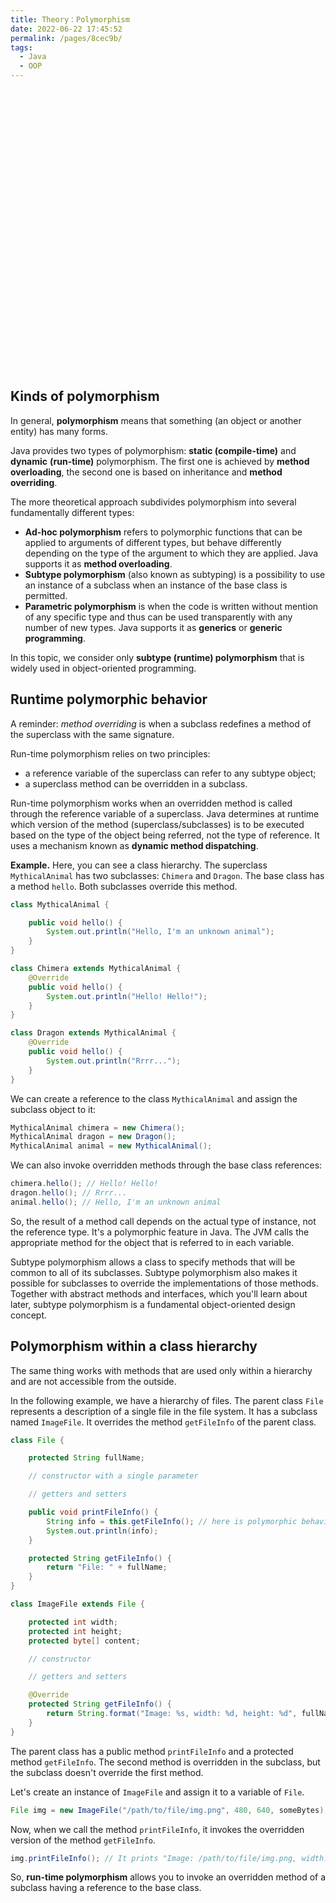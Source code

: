 ```yaml
---
title: Theory：Polymorphism
date: 2022-06-22 17:45:52
permalink: /pages/8cec9b/
tags:
  - Java
  - OOP
---
```

<div style="background-image: url(https://cdn.jsdelivr.net/gh/JimFKppt/Pictures@master/static_files/img/milad-fakurian-UiiHVEyxtyA-unsplash.jpg); background-size: cover;">
    <iframe :src="$withBase('/markmap/Markmap_Theory：Polymorphism.html')" width="100%" height="450" frameborder="0" scrolling="No" leftmargin="0" topmargin="0"></iframe>
</div>

## Kinds of polymorphism

In general, **polymorphism** means that something (an object or another entity) has many forms.

Java provides two types of polymorphism: **static (compile-time)** and **dynamic** **(run-time)** polymorphism. The first one is achieved by **method overloading**, the second one is based on inheritance and **method overriding**.

The more theoretical approach subdivides polymorphism into several fundamentally different types:

- **Ad-hoc polymorphism** refers to polymorphic functions that can be applied to arguments of different types, but behave differently depending on the type of the argument to which they are applied. Java supports it as **method overloading**.
- **Subtype polymorphism** (also known as subtyping) is a possibility to use an instance of a subclass when an instance of the base class is permitted.
- **Parametric polymorphism** is when the code is written without mention of any specific type and thus can be used transparently with any number of new types. Java supports it as **generics** or **generic programming**.

In this topic, we consider only **subtype (runtime) polymorphism** that is widely used in object-oriented programming.

## Runtime polymorphic behavior

A reminder: *method overriding* is when a subclass redefines a method of the superclass with the same signature.

Run-time polymorphism relies on two principles:

- a reference variable of the superclass can refer to any subtype object;
- a superclass method can be overridden in a subclass.

Run-time polymorphism works when an overridden method is called through the reference variable of a superclass. Java determines at runtime which version of the method (superclass/subclasses) is to be executed based on the type of the object being referred, not the type of reference. It uses a mechanism known as **dynamic method dispatching**.

**Example.** Here, you can see a class hierarchy. The superclass `MythicalAnimal` has two subclasses: `Chimera` and `Dragon`. The base class has a method `hello`. Both subclasses override this method.

```java
class MythicalAnimal {    

    public void hello() {
        System.out.println("Hello, I'm an unknown animal");
    }
}

class Chimera extends MythicalAnimal {
    @Override
    public void hello() {
        System.out.println("Hello! Hello!");
    }
}

class Dragon extends MythicalAnimal {
    @Override
    public void hello() {
        System.out.println("Rrrr...");
    }
}
```

We can create a reference to the class `MythicalAnimal` and assign the subclass object to it:

```java
MythicalAnimal chimera = new Chimera();
MythicalAnimal dragon = new Dragon();
MythicalAnimal animal = new MythicalAnimal();
```

We can also invoke overridden methods through the base class references:

```java
chimera.hello(); // Hello! Hello!
dragon.hello(); // Rrrr...
animal.hello(); // Hello, I'm an unknown animal
```

So, the result of a method call depends on the actual type of instance, not the reference type. It's a polymorphic feature in Java. The JVM calls the appropriate method for the object that is referred to in each variable.

Subtype polymorphism allows a class to specify methods that will be common to all of its subclasses. Subtype polymorphism also makes it possible for subclasses to override the implementations of those methods. Together with abstract methods and interfaces, which you'll learn about later, subtype polymorphism is a fundamental object-oriented design concept.

## Polymorphism within a class hierarchy

The same thing works with methods that are used only within a hierarchy and are not accessible from the outside.

In the following example, we have a hierarchy of files. The parent class `File` represents a description of a single file in the file system. It has a subclass named `ImageFile`. It overrides the method `getFileInfo` of the parent class.

```java
class File {

    protected String fullName;

    // constructor with a single parameter

    // getters and setters

    public void printFileInfo() {
        String info = this.getFileInfo(); // here is polymorphic behavior!!!
        System.out.println(info);
    }

    protected String getFileInfo() {
        return "File: " + fullName;
    }
}

class ImageFile extends File {

    protected int width;
    protected int height;
    protected byte[] content;

    // constructor

    // getters and setters

    @Override
    protected String getFileInfo() {
        return String.format("Image: %s, width: %d, height: %d", fullName, width, height); 
    }
}
```

The parent class has a public method `printFileInfo` and a protected method `getFileInfo`. The second method is overridden in the subclass, but the subclass doesn't override the first method.

Let's create an instance of `ImageFile` and assign it to a variable of `File`.

```java
File img = new ImageFile("/path/to/file/img.png", 480, 640, someBytes); // assigning an object
```

Now, when we call the method `printFileInfo`, it invokes the overridden version of the method `getFileInfo`.

```java
img.printFileInfo(); // It prints "Image: /path/to/file/img.png, width: 480, height: 640"
```

So, **run-time polymorphism** allows you to invoke an overridden method of a subclass having a reference to the base class.